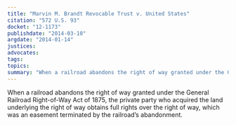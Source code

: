 ```yaml
---
title: "Marvin M. Brandt Revocable Trust v. United States"
citation: "572 U.S. 93"
docket: "12-1173"
publishdate: "2014-03-10"
argdate: "2014-01-14"
justices:
advocates:
tags:
topics:
summary: "When a railroad abandons the right of way granted under the General Railroad Right-of-Way Act of 1875, the private party who acquired the land underlying the right of way obtains full rights over the right of way, which was an easement terminated by the railroad’s abandonment."
---
```

When a railroad abandons the right of way granted under the General Railroad Right-of-Way Act of 1875, the private party who acquired the land underlying the right of way obtains full rights over the right of way, which was an easement terminated by the railroad’s abandonment.

